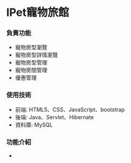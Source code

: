 # IPet寵物旅館

### **負責功能**
* 寵物房型瀏覽
* 寵物房型詳情瀏覽
* 寵物房型管理
* 寵物房間管理
* 優惠管理

### **使用技術**
* 前端: HTML5、CSS、JavaScript、bootstrap
* 後端: Java、Servlet、Hibernate
* 資料庫: MySQL
### **功能介紹**
* 
